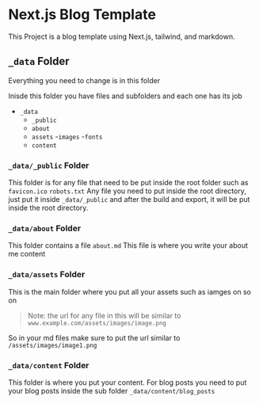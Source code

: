 # Next.js Blog Template

This Project is a blog template using Next.js, tailwind, and markdown.



## `_data` Folder

Everything you need to change is in this folder

Inisde this folder you have files and subfolders and each one has its job

- `_data`
  - `_public`
  - `about`
  - `assets`
    -`images`
    -`fonts`
  - `content`


### `_data/_public` Folder

This folder is for any file that need to be put inside the root folder such as `favicon.ico` `robots.txt` 
Any file you need to put inside the root directory, just put it inside `_data/_public` and after the build and export, it will be put inside the root directory.

### `_data/about` Folder
This folder contains a file `about.md` 
This file is where you write your about me content

### `_data/assets` Folder
This is the main folder where you put all your assets such as iamges on so on

>Note: the url for any file in this will be similar to `www.example.com/assets/images/image.png`

So in your md files make sure to put the url similar to `/assets/images/image1.png`

### `_data/content` Folder
This folder is where you put your content. 
For blog posts you need to put your blog posts inside the sub folder `_data/content/blog_posts`


